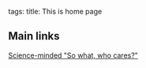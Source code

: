 tags: 
title: This is home page

## Main links

[Science-minded "So what, who cares?"](/so_what__who_cares/)